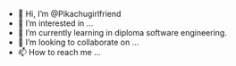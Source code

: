 - 👋 Hi, I’m @Pikachugirlfriend
- 👀 I’m interested in ...
- 🌱 I’m currently learning in diploma software engineering.
- 💞️ I’m looking to collaborate on ...
- 📫 How to reach me ...

<!---
Pikachugirlfriend/Pikachugirlfriend is a ✨ special ✨ repository because its `README.md` (this file) appears on your GitHub profile.
You can click the Preview link to take a look at your changes.
--->
